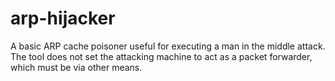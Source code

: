 # arp-hijacker
A basic ARP cache poisoner useful for executing a man in the middle attack. The tool does not set the attacking machine to act as a packet forwarder, which must be via other means.